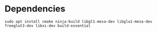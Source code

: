 # Dependencies
```
sudo apt install cmake ninja-build libgl1-mesa-dev libglu1-mesa-dev freeglut3-dev libxi-dev build-essential
```
